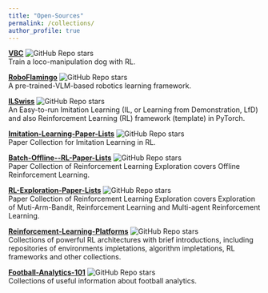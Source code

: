 ```yaml
---
title: "Open-Sources"
permalink: /collections/
author_profile: true
---
```


<b>[VBC](https://github.com/Ericonaldo/visual_wholebody)</b>
<img alt="GitHub Repo stars" src="https://img.shields.io/github/stars/ericonaldo/visual_wholebody?style=social"><br>
Train a loco-manipulation dog with RL.<br>

<b>[RoboFlamingo](https://github.com/RoboFlamingo/RoboFlamingo)</b>
<img alt="GitHub Repo stars" src="https://img.shields.io/github/stars/roboflamingo/roboflamingo?style=social"><br>
A pre-trained-VLM-based robotics learning framework.<br>

<b>[ILSwiss](https://github.com/Ericonaldo/ILSwiss)</b>
<img alt="GitHub Repo stars" src="https://img.shields.io/github/stars/ericonaldo/ilswiss?style=social"><br>
An Easy-to-run Imitation Learning (IL, or Learning from Demonstration, LfD) and also Reinforcement Learning (RL) framework (template) in PyTorch.<br>

<b>[Imitation-Learning-Paper-Lists](https://github.com/apexrl/Imitation-Learning-Paper-Lists)</b>
<img alt="GitHub Repo stars" src="https://img.shields.io/github/stars/apexrl/Imitation-Learning-Paper-Lists?style=social"><br>
Paper Collection for Imitation Learning in RL.<br>

<b>[Batch-Offline--RL-Paper-Lists](https://github.com/apexrl/Batch-Offline--RL-Paper-Lists)</b>
<img alt="GitHub Repo stars" src="https://img.shields.io/github/stars/apexrl/Batch-Offline--RL-Paper-Lists?style=social"><br>
Paper Collection of Reinforcement Learning Exploration covers Offline Reinforcement Learning.<br>

<b>[RL-Exploration-Paper-Lists](https://github.com/apexrl/RL-Exploration-Paper-Lists)</b>
<img alt="GitHub Repo stars" src="https://img.shields.io/github/stars/apexrl/RL-Exploration-Paper-Lists?style=social"><br>
Paper Collection of Reinforcement Learning Exploration covers Exploration of Muti-Arm-Bandit, Reinforcement Learning and Multi-agent Reinforcement Learning.<br>

<b>[Reinforcement-Learning-Platforms](https://github.com/apexrl/Reinforcement-Learning-Platforms)</b>
<img alt="GitHub Repo stars" src="https://img.shields.io/github/stars/apexrl/Reinforcement-Learning-Platforms?style=social"><br>
Collections of powerful RL architectures with brief introductions, including repositories of environments impletations, algorithm impletations, RL frameworks and other collections.<br>

<b>[Football-Analytics-101](https://github.com/Ericonaldo/Football-Analytics-101)</b>
<img alt="GitHub Repo stars" src="https://img.shields.io/github/stars/ericonaldo/Football-Analytics-101?style=social"><br>
Collections of useful information about football analytics.<br>


